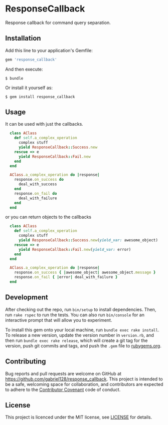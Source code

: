 # ResponseCallback

Response callback for command query separation.

## Installation

Add this line to your application's Gemfile:

```ruby
gem 'response_callback'
```

And then execute:

    $ bundle

Or install it yourself as:

    $ gem install response_callback

## Usage

It can be used with just the callbacks.

```ruby
  class AClass
    def self.a_complex_operation
      complex stuff
      yield ResponseCallback::Success.new
    rescue => e
      yield ResponseCallback::Fail.new
    end
  end

  AClass.a_complex_operation do |response|
    response.on_success do
      deal_with_success
    end
    response.on_fail do
      deal_with_failure
    end
  end
```

or you can return objects to the callbacks

```ruby
  class AClass
    def self.a_complex_operation
      complex stuff
      yield ResponseCallback::Success.new(yield_var: awesome_object)
    rescue => e
      yield ResponseCallback::Fail.new(yield_var: error)
    end
  end

  AClass.a_complex_operation do |response|
    response.on_success { |awesome_object| awesome_object.message }
    response.on_fail { |error| deal_with_failure }
  end
```

## Development

After checking out the repo, run `bin/setup` to install dependencies. Then, run `rake rspec` to run the tests. You can also run `bin/console` for an interactive prompt that will allow you to experiment.

To install this gem onto your local machine, run `bundle exec rake install`. To release a new version, update the version number in `version.rb`, and then run `bundle exec rake release`, which will create a git tag for the version, push git commits and tags, and push the `.gem` file to [rubygems.org](https://rubygems.org).

## Contributing

Bug reports and pull requests are welcome on GitHub at https://github.com/gabriel128/response_callback. This project is intended to be a safe, welcoming space for collaboration, and contributors are expected to adhere to the [Contributor Covenant](contributor-covenant.org) code of conduct.

## License

This project is licenced under the MIT license, see [LICENSE](LICENSE) for details.

